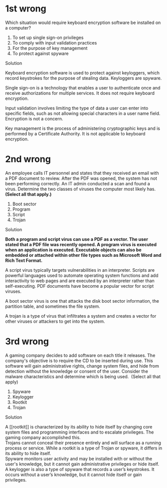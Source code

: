 # 1st wrong
Which situation would require keyboard encryption software be installed on a computer?

1.  To set up single sign-on privileges
2.  To comply with input validation practices
3.  For the purpose of key management
4.  To protect against spyware

Solution

Keyboard encryption software is used to protect against keyloggers, which record keystrokes for the purpose of stealing data. Keyloggers are spyware.

Single sign-on is a technology that enables a user to authenticate once and receive authorizations for multiple services. It does not require keyboard encryption.

Input validation involves limiting the type of data a user can enter into specific fields, such as not allowing special characters in a user name field. Encryption is not a concern.

Key management is the process of administering cryptographic keys and is performed by a Certificate Authority. It is not applicable to keyboard encryption.

# 2nd wrong
An employee calls IT personnel and states that they received an email with a PDF document to review. After the PDF was opened, the system has not been performing correctly. An IT admin conducted a scan and found a virus. Determine the two classes of viruses the computer most likely has. **(Select all that apply.)**

1.  Boot sector
2.  Program
3.  Script
4.  Trojan

Solution

**Both a program and script virus can use a PDF as a vector. The user stated that a PDF file was recently opened. A program virus is executed when an application is executed. Executable objects can also be embedded or attached within other file types such as Microsoft Word and Rich Text Format.**

A script virus typically targets vulnerabilities in an interpreter. Scripts are powerful languages used to automate operating system functions and add interactivity to web pages and are executed by an interpreter rather than self-executing. PDF documents have become a popular vector for script viruses.

A boot sector virus is one that attacks the disk boot sector information, the partition table, and sometimes the file system.

A trojan is a type of virus that infiltrates a system and creates a vector for other viruses or attackers to get into the system.

# 3rd wrong
A gaming company decides to add software on each title it releases. The company's objective is to require the CD to be inserted during use. This software will gain administrative rights, change system files, and hide from detection without the knowledge or consent of the user. Consider the malware characteristics and determine which is being used.  (Select all that apply)

1.  Spyware
2.  Keylogger
3.  Rootkit
4.  Trojan

Solution

A [[rootkit]] is characterized by its ability to hide itself by changing core system files and programming interfaces and to escalate privileges. The gaming company accomplished this.  
Trojans cannot conceal their presence entirely and will surface as a running process or service. While a rootkit is a type of Trojan or spyware, it differs in its ability to hide itself.  
Spyware monitors user activity and may be installed with or without the user's knowledge, but it cannot gain administrative privileges or hide itself.  
A keylogger is also a type of spyware that records a user’s keystrokes. It occurs without a user’s knowledge, but it cannot hide itself or gain privileges.